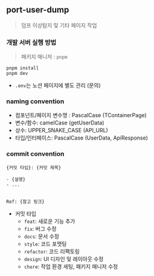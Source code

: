 ## port-user-dump

> 덤프 이상탐지 및 기타 페이지 작업

### 개발 서버 실행 방법

> 패키지 매니저 : `pnpm`

```
pnpm install
pnpm dev
```

- `.env`는 노션 페이지에 별도 관리 (문의)

### naming convention

- 컴포넌트/페이지 변수명 : PascalCase (TContainerPage)
- 변수/함수: camelCase (getUserData)
- 상수: UPPER_SNAKE_CASE (API_URL)
- 타입/인터페이스: PascalCase (UserData, ApiResponse)

### commit convention

```
{커밋 타입}: {커밋 제목}

- {설명}
- ...


Ref: {참고 링크}
```

- 커밋 타입
  - `feat`: 새로운 기능 추가
  - `fix`: 버그 수정
  - `docs`: 문서 수정
  - `style`: 코드 포맷팅
  - `refactor`: 코드 리팩토링
  - `design`: UI 디자인 및 레이아웃 수정
  - `chore`: 작업 환경 세팅, 패키지 매니저 수정
